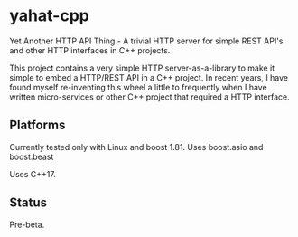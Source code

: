 # yahat-cpp
Yet Another HTTP API Thing - A trivial HTTP server for simple REST API's and other HTTP interfaces in C++ projects.

This project contains a very simple HTTP server-as-a-library to make it simple
to embed a HTTP/REST API in a C++ project. In recent years, I have found
myself re-inventing this wheel a little to frequently when I have
written micro-services or other C++ project that required a HTTP interface. 

## Platforms
Currently tested only with Linux and boost 1.81. Uses boost.asio and boost.beast

Uses C++17.

## Status
Pre-beta.
